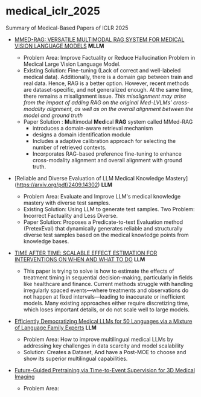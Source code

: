 # medical_iclr_2025
Summary of Medical-Based Papers of ICLR 2025
- [MMED-RAG: VERSATILE MULTIMODAL RAG SYSTEM FOR MEDICAL VISION LANGUAGE MODELS](https://arxiv.org/pdf/2410.13085) **MLLM**
  - Problem Area: Improve Factuality or Reduce Hallucination Problem in Medical Large Vision Language Model.
  - Existing Solution: Fine-tuning (Lack of correct and well-labeled medical data). Additionally, there is a  domain gap between train and real data. Hence, RAG is a better option. However, recent methods are dataset-specific, and not generalized enough. At the same time, there remains a  misalignment issue. *This misalignment may arise from the impact of adding RAG on the original Med-LVLMs’ cross-modality alignment, as well as on the overall alignment between the model and ground truth*
  - Paper Solution : **M**ultimodal **Med**ical **RAG** system called MMed-RAG
      - introduces a domain-aware retrieval mechanism
      - designs a domain identification module
      - Includes a adaptive calibration approach for selecting the number of retrieved contexts.
      - Incorporates RAG-based preference fine-tuning to enhance cross-modality alignment and overall alignment with ground truth.

- [Reliable and Diverse Evaluation of LLM Medical Knowledge Mastery] (https://arxiv.org/pdf/2409.14302) **LLM**
  - Problem Area: Evaluate and Improve LLM's medical knowledge mastery with diverse test samples.
  - Existing Solution: Using LLM to generate test samples. Two Problem: Incorrect Factuality and Less Diverse.
  - Paper Solution: Proposes a Predicate-to-text Evaluation method (PretexEval) that dynamically generates reliable and structurally diverse test samples based on the medical knowledge points from knowledge bases.
- [TIME AFTER TIME: SCALABLE EFFECT ESTIMATION FOR INTERVENTIONS ON WHEN AND WHAT TO DO](https://openreview.net/pdf/29e1e0a0d4a12f556d73eb90edbcb7cc863e2fa1.pdf) **LLM**
  - This paper is trying to solve is how to estimate the effects of treatment timing in sequential decision-making, particularly in fields like healthcare and finance. Current methods struggle with handling irregularly spaced events—where treatments and observations do not happen at fixed intervals—leading to inaccurate or inefficient models. Many existing approaches either require discretizing time, which loses important details, or do not scale well to large models.
- [Efficiently Democratizing Medical LLMs for 50 Languages via a Mixture of Language Family Experts](https://arxiv.org/pdf/2410.10626) **LLM**
  - Problem Area: How to improve multilingual medical LLMs by addressing key challenges in data scarcity and model scalability
  - Solution: Creates a Dataset, And have a Post-MOE to choose and show its superior multilingual capabilities.
- [Future-Guided Pretraining via Time-to-Event Supervision for 3D Medical Imaging](https://arxiv.org/pdf/2411.09361)
  - Problem Area:  
